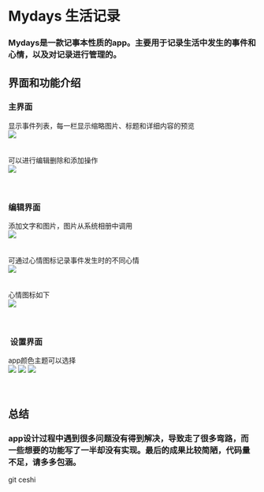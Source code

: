 # Mydays 生活记录
### Mydays是一款记事本性质的app。主要用于记录生活中发生的事件和心情，以及对记录进行管理的。
## 界面和功能介绍
### 主界面
显示事件列表，每一栏显示缩略图片、标题和详细内容的预览<br>
![](https://github.com/labman010/Mydays/blob/master/gitpictures/3.png) <br><br><br>
可以进行编辑删除和添加操作<br>
![](https://github.com/labman010/Mydays/blob/master/gitpictures/4.png) <br><br><br>

	
### 编辑界面
添加文字和图片，图片从系统相册中调用<br>
![](https://github.com/labman010/Mydays/blob/master/gitpictures/7.png) <br><br><br>
可通过心情图标记录事件发生时的不同心情<br>
![](https://github.com/labman010/Mydays/blob/master/gitpictures/5.png) <br><br><br>
心情图标如下<br>
![](https://github.com/labman010/Mydays/blob/master/gitpictures/6.png) <br><br><br>


###  设置界面
app颜色主题可以选择<br>
![](https://github.com/labman010/Mydays/blob/master/gitpictures/8.png) 
![](https://github.com/labman010/Mydays/blob/master/gitpictures/10.png) 
![](https://github.com/labman010/Mydays/blob/master/gitpictures/9.png)<br><br><br>

## 总结
### app设计过程中遇到很多问题没有得到解决，导致走了很多弯路，而一些想要的功能写了一半却没有实现。最后的成果比较简陋，代码量不足，请多多包涵。


 git ceshi
  
  
